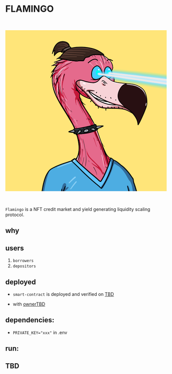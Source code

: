 # FLAMINGO

<br/>
<p align="center">
<img src="img/flamingo.png">
</a>
</p>
<br/>

`Flamingo` is a NFT credit market and yield generating liquidity scaling protocol.

## why

## users

1. `borrowers`
2. `depositors`

## deployed

- `smart-contract` is deployed and verified on [TBD](https://explorer.celo.org/alfajores/address/0xa883d9C6F7FC4baB52AcD2E42E51c4c528d7F7D3/contracts)

- with [ownerTBD](https://explorer.celo.org/alfajores/address/0x741e0608906B74B8754a99413A7374FdE7B9779a/transactions)

## dependencies:

- `PRIVATE_KEY="xxx"` in .env

## run:

## TBD

